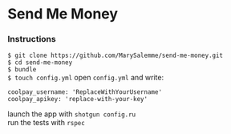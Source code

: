 # Send Me Money

### Instructions
`$ git clone https://github.com/MarySalemme/send-me-money.git`  
`$ cd send-me-money`  
`$ bundle`  
`$ touch config.yml`
open `config.yml` and write:
```
coolpay_username: 'ReplaceWithYourUsername'
coolpay_apikey: 'replace-with-your-key'
```   
launch the app with `shotgun config.ru`  
run the tests with `rspec`

